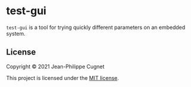 # test-gui

`test-gui` is a tool for trying quickly different parameters on an embedded
system.

## License

Copyright © 2021 Jean-Philippe Cugnet

This project is licensed under the [MIT license](LICENSE).
